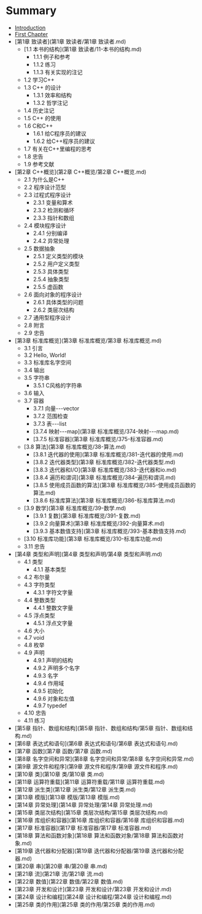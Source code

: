# Summary

* [Introduction](README.md)
* [First Chapter](chapter1.md)
* [第1章 致读者](第1章 致读者/第1章 致读者.md)
    * [1.1 本书的结构](第1章 致读者/11-本书的结构.md)
        * 1.1.1 例子和参考
        * 1.1.2 练习
        * 1.1.3 有关实现的注记
    * 1.2 学习C++
    * 1.3 C++ 的设计
        * 1.3.1 效率和结构
        * 1.3.2 哲学注记
    * 1.4 历史注记
    * 1.5 C++ 的使用
    * 1.6 C和C++
        * 1.6.1 给C程序员的建议
        * 1.6.2 给C++程序员的建议
    * 1.7 有关在C++里编程的思考
    * 1.8 忠告
    * 1.9 参考文献
* [第2章 C++概览](第2章 C++概览/第2章 C++概览.md)
    * 2.1 为什么是C++
    * 2.2 程序设计范型
    * 2.3 过程式程序设计
        * 2.3.1 变量和算术
        * 2.3.2 检测和循环
        * 2.3.3 指针和数组
    * 2.4 模块程序设计
        * 2.4.1 分别编译
        * 2.4.2 异常处理
    * 2.5 数据抽象
        * 2.5.1 定义类型的模块
        * 2.5.2 用户定义类型
        * 2.5.3 具体类型
        * 2.5.4 抽象类型
        * 2.5.5 虚函数
    * 2.6 面向对象的程序设计
        * 2.6.1 具体类型的问题
        * 2.6.2 类层次结构
    * 2.7 通用型程序设计
    * 2.8 附言
    * 2.9 忠告
* [第3章 标准库概览](第3章 标准库概览/第3章 标准库概览.md)
    * 3.1 引言
    * 3.2 Hello, World!
    * 3.3 标准库名字空间
    * 3.4 输出
    * 3.5 字符串
        * 3.5.1 C风格的字符串
    * 3.6 输入
    * 3.7 容器
        * 3.7.1 向量---vector
        * 3.7.2 范围检查
        * 3.7.3 表---list
        * [3.7.4 映射---map](第3章 标准库概览/374-映射---map.md)
        * [3.7.5 标准容器](第3章 标准库概览/375-标准容器.md)
    * [3.8 算法](第3章 标准库概览/38-算法.md)
        * [3.8.1 迭代器的使用](第3章 标准库概览/381-迭代器的使用.md)
        * [3.8.2 迭代器类型](第3章 标准库概览/382-迭代器类型.md)
        * [3.8.3 迭代器和I\/O](第3章 标准库概览/383-迭代器和io.md)
        * [3.8.4 遍历和谓词](第3章 标准库概览/384-遍历和谓词.md)
        * [3.8.5 使用成员函数的算法](第3章 标准库概览/385-使用成员函数的算法.md)
        * [3.8.6 标准库算法](第3章 标准库概览/386-标准库算法.md)
    * [3.9 数学](第3章 标准库概览/39-数学.md)
        * [3.9.1 复数](第3章 标准库概览/391-复数.md)
        * [3.9.2 向量算术](第3章 标准库概览/392-向量算术.md)
        * [3.9.3 基本数值支持](第3章 标准库概览/393-基本数值支持.md)
    * [3.10 标准库功能](第3章 标准库概览/310-标准库功能.md)
    * 3.11 忠告
* [第4章 类型和声明](第4章 类型和声明/第4章 类型和声明.md)
    * 4.1 类型
        * 4.1.1 基本类型
    * 4.2 布尔量
    * 4.3 字符类型
        * 4.3.1 字符文字量
    * 4.4 整数类型
        * 4.4.1 整数文字量
    * 4.5 浮点类型
        * 4.5.1 浮点文字量
    * 4.6 大小
    * 4.7 void
    * 4.8 枚举
    * 4.9 声明
        * 4.9.1 声明的结构
        * 4.9.2 声明多个名字
        * 4.9.3 名字
        * 4.9.4 作用域
        * 4.9.5 初始化
        * 4.9.6 对象和左值
        * 4.9.7 typedef
    * 4.10 忠告
    * 4.11 练习
* [第5章 指针、数组和结构](第5章 指针、数组和结构/第5章 指针、数组和结构.md)
* [第6章 表达式和语句](第6章 表达式和语句/第6章 表达式和语句.md)
* [第7章 函数](第7章 函数/第7章 函数.md)
* [第8章 名字空间和异常](第8章 名字空间和异常/第8章 名字空间和异常.md)
* [第9章 源文件和程序](第9章 源文件和程序/第9章 源文件和程序.md)
* [第10章 类](第10章 类/第10章 类.md)
* [第11章 运算符重载](第11章 运算符重载/第11章 运算符重载.md)
* [第12章 派生类](第12章 派生类/第12章 派生类.md)
* [第13章 模版](第13章 模版/第13章 模版.md)
* [第14章 异常处理](第14章 异常处理/第14章 异常处理.md)
* [第15章 类层次结构](第15章 类层次结构/第15章 类层次结构.md)
* [第16章 库组织和容器](第16章 库组织和容器/第16章 库组织和容器.md)
* [第17章 标准容器](第17章 标准容器/第17章 标准容器.md)
* [第18章 算法和函数对象](第18章 算法和函数对象/第18章 算法和函数对象.md)
* [第19章 迭代器和分配器](第19章 迭代器和分配器/第19章 迭代器和分配器.md)
* [第20章 串](第20章 串/第20章 串.md)
* [第21章 流](第21章 流/第21章 流.md)
* [第22章 数值](第22章 数值/第22章 数值.md)
* [第23章 开发和设计](第23章 开发和设计/第23章 开发和设计.md)
* [第24章 设计和编程](第24章 设计和编程/第24章 设计和编程.md)
* [第25章 类的作用](第25章 类的作用/第25章 类的作用.md)

